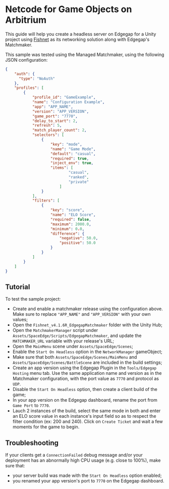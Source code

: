 # Netcode for Game Objects on Arbitrium

This guide will help you create a headless server on Edgegap for a Unity project using [Fishnet](https://github.com/FirstGearGames/FishNet) as its networking solution along with Edgegap's Matchmaker.

This sample was tested using the Managed Matchmaker, using the following JSON configuration:

```json
{
    "auth": {
      "type": "NoAuth"
    },
    "profiles": [
        {
            "profile_id": "GameExample",
            "name": "Configuration Example",
            "app": "APP_NAME",
            "version": "APP_VERSION",
            "game_port": "7770",
            "delay_to_start": 2,
            "refresh": 5,
            "match_player_count": 2,
            "selectors": [
                {
                    "key": "mode",
                    "name": "Game Mode",
                    "default": "casual",
                    "required": true,
                    "inject_env": true,
                    "items": [
                            "casual",
                            "ranked",
                            "private"
                        ]
                }
            ],
            "filters": [
                {
                    "key": "score",
                    "name": "ELO Score",
                    "required": false,
                    "maximum": 2000.0,
                    "minimum": 0.0,
                    "difference": {
                        "negative": 50.0,
                        "positive": 50.0
                    }
                }
            ]
        }
    ]
}
```

## Tutorial

To test the sample project: 

- Create and enable a matchmaker release using the configuration above. Make sure to replace `"APP_NAME"` and `"APP_VERSION"` with your own values;
- Open the `Fishnet_v4.1.6R_EdgegapMatchmaker` folder with the Unity Hub;
- Open the `MatchmakerManager` script under `Assets/SpaceEdge/Scripts/EdgegapMatchmaker`, and update the `MATCHMAKER_URL` variable with your release's URL;
- Open the `MainMenu` scene under `Assets/SpaceEdge/Scenes`;
- Enable the `Start On Headless` option in the `NetworkManager` gameObject;
- Make sure that both `Assets/SpaceEdge/Scenes/MainMenu` and `Assets/SpaceEdge/Scenes/BattleScene` are included in the build settings;
- Create an app version using the Edgegap Plugin in the `Tools/Edgegap Hosting` menu tab. Use the same application name and version as in the Matchmaker configuration, with the port value as `7770` and protocol as `UDP`.
- Disable the `Start On Headless` option, then create a client build of the game;
- In your app version on the Edgegap dashboard, rename the port from `Game Port` to `7770`.
- Lauch 2 instances of the build, select the same mode in both and enter an ELO score value in each instance's input field so as to respect the filter condition (ex: 200 and 240). Click on `Create Ticket` and wait a few moments for the game to begin.

## Troubleshooting

If your clients get a `ConnectionFailed` debug message and/or your deployment has an abnormally high CPU usage (e.g. close to 100%), make sure that:
- your server build was made with the `Start On Headless` option enabled;
- you renamed your app version's port to `7770` on the Edgegap dashboard.